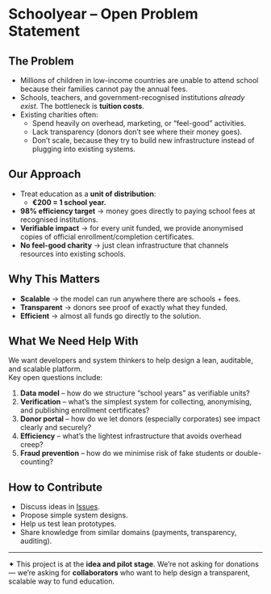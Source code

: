 # Schoolyear – Open Problem Statement

## The Problem  
- Millions of children in low-income countries are unable to attend school because their families cannot pay the annual fees.  
- Schools, teachers, and government-recognised institutions *already exist*. The bottleneck is **tuition costs**.  
- Existing charities often:  
  - Spend heavily on overhead, marketing, or “feel-good” activities.  
  - Lack transparency (donors don’t see where their money goes).  
  - Don’t scale, because they try to build new infrastructure instead of plugging into existing systems.  

## Our Approach  
- Treat education as a **unit of distribution**:  
  - **€200 = 1 school year.**  
- **98% efficiency target** → money goes directly to paying school fees at recognised institutions.  
- **Verifiable impact** → for every unit funded, we provide anonymised copies of official enrollment/completion certificates.  
- **No feel-good charity** → just clean infrastructure that channels resources into existing schools.  

## Why This Matters  
- **Scalable** → the model can run anywhere there are schools + fees.  
- **Transparent** → donors see proof of exactly what they funded.  
- **Efficient** → almost all funds go directly to the solution.  

## What We Need Help With  
We want developers and system thinkers to help design a lean, auditable, and scalable platform.  
Key open questions include:  

1. **Data model** – how do we structure “school years” as verifiable units?  
2. **Verification** – what’s the simplest system for collecting, anonymising, and publishing enrollment certificates?  
3. **Donor portal** – how do we let donors (especially corporates) see impact clearly and securely?  
4. **Efficiency** – what’s the lightest infrastructure that avoids overhead creep?  
5. **Fraud prevention** – how do we minimise risk of fake students or double-counting?  

## How to Contribute  
- Discuss ideas in [Issues](../../issues).  
- Propose simple system designs.  
- Help us test lean prototypes.  
- Share knowledge from similar domains (payments, transparency, auditing).  

---

✦ This project is at the **idea and pilot stage**. We’re not asking for donations — we’re asking for **collaborators** who want to help design a transparent, scalable way to fund education.
